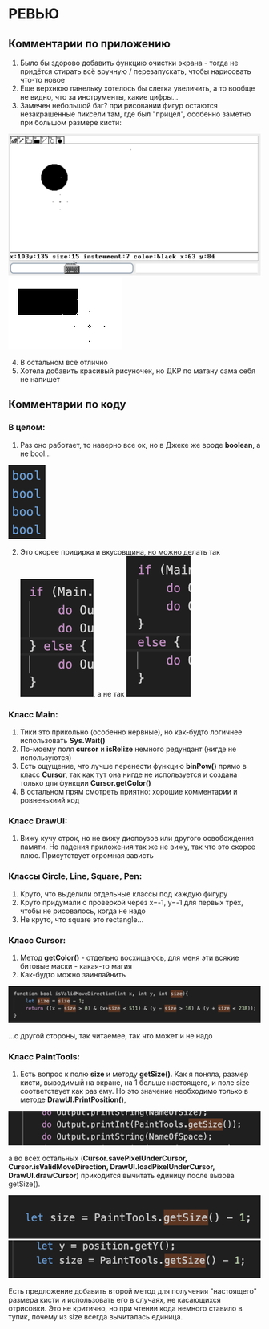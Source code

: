 # РЕВЬЮ
## Комментарии по приложению
1. Было бы здорово добавить функцию очистки экрана - тогда не придётся стирать всё вручную / перезапускать, чтобы нарисовать что-то новое
2. Еще верхнюю панельку хотелось бы слегка увеличить, а то вообще не видно, что за инструменты, какие цифры...
3. Замечен небольшой баг? при рисовании фигур остаются незакрашенные пиксели там, где был "прицел", особенно заметно при большом размере кисти:

![alt text](images-Измайлова/png1.png)
![alt text](images-Измайлова/png2.png)

4. В остальном всё отлично
5. Хотела добавить красивый рисуночек, но ДКР по матану сама себя не напишет

## Комментарии по коду
### В целом:
1. Раз оно работает, то наверно все ок, но в Джеке же вроде **boolean**, а не bool...

![alt text](images-Измайлова/png3.png)

2. Это скорее придирка и вкусовщина, но можно делать так ![alt text](images-Измайлова/pnd5.png), а не так ![alt text](images-Измайлова/png4.png)


### Класс Main:
1. Тики это прикольно (особенно нервные), но как-будто логичнее использовать **Sys.Wait()**
2. По-моему поля **cursor** и **isRelize** немного редундант (нигде не используются)
3. Есть ощущение, что лучше перенести функцию **binPow()** прямо в класс **Cursor**, так как тут она нигде не используется и создана только для функции **Cursor.getColor()**
4. В остальном прям смотреть приятно: хорошие комментарии и ровненькиий код

### Класс DrawUI:
1. Вижу кучу строк, но не вижу диспоузов или другого освобождения памяти. Но падения приложения так же не вижу, так что это скорее плюс. Присутствует огромная зависть

### Классы Circle, Line, Square, Pen:
1. Круто, что выделили отдельные классы под каждую фигуру
1. Круто придумали с проверкой через x=-1, y=-1 для первых трёх, чтобы не рисовалось, когда не надо
2. Не круто, что square это rectangle...

### Класс Сursor:
1. Метод **getColor()** - отдельно восхищаюсь, для меня эти всякие битовые маски - какая-то магия
2. Как-будто можно заинлайнить

![alt text](images-Измайлова/png6.png)

...с другой стороны, так читаемее, так что может и не надо

### Класс PaintTools:
1. Есть вопрос к полю **size** и методу **getSize()**. Как я поняла, размер кисти, выводимый на экране, на 1 больше настоящего, и поле size соответствует как раз ему. Но это значение необходимо только в методе **DrawUI.PrintPosition()**,

![alt text](images-Измайлова/png9.png)

а во всех остальных (**Cursor.savePixelUnderCursor, Cursor.isValidMoveDirection, DrawUI.loadPixelUnderCursor, DrawUI.drawCursor**) приходится вычитать единицу после вызова getSize(). 

![alt text](images-Измайлова/png7.png) ![alt text](images-Измайлова/png8.png) 

Есть предложение добавить второй метод для получения "настоящего" размера кисти и использовать его в случаях, не касающихся отрисовки. Это не критично, но при чтении кода немного ставило в тупик, почему из size всегда вычиталась единица.
